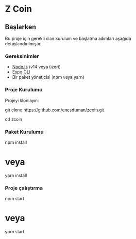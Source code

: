 # Z Coin

## Başlarken

Bu proje için gerekli olan kurulum ve başlatma adımları aşağıda detaylandırılmıştır.

### Gereksinimler

- [Node.js](https://nodejs.org/) (v14 veya üzeri)
- [Expo CLI](https://docs.expo.dev/get-started/installation/)
- Bir paket yöneticisi (npm veya yarn)

### Proje Kurulumu

Projeyi klonlayın:

git clone https://github.com/enesduman/zcoin.git

cd zcoin

### Paket Kurulumu

npm install

# veya

yarn install

### Proje çalıştırma

npm start

# veya

yarn start
